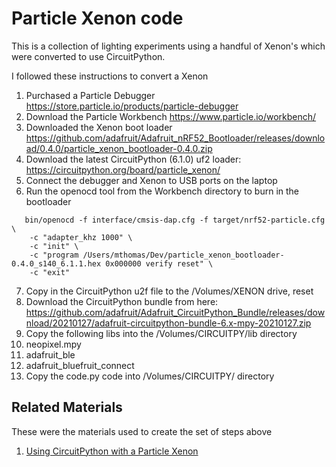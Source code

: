 # Particle Xenon code
This is a collection of lighting experiments using a handful of Xenon's which were converted to use CircuitPython.

I followed these instructions to convert a Xenon

 1. Purchased a Particle Debugger https://store.particle.io/products/particle-debugger
 2. Download the Particle Workbench https://www.particle.io/workbench/
 3. Downloaded the Xenon boot loader https://github.com/adafruit/Adafruit_nRF52_Bootloader/releases/download/0.4.0/particle_xenon_bootloader-0.4.0.zip
 4. Download the latest CircuitPython (6.1.0) uf2 loader: https://circuitpython.org/board/particle_xenon/
 5. Connect the debugger and Xenon to USB ports on the laptop
 6. Run the openocd tool from the Workbench directory to burn in the bootloader
```
   bin/openocd -f interface/cmsis-dap.cfg -f target/nrf52-particle.cfg \
	-c "adapter_khz 1000" \
	-c "init" \
	-c "program /Users/mthomas/Dev/particle_xenon_bootloader-0.4.0_s140_6.1.1.hex 0x000000 verify reset" \
	-c "exit"
```
 7. Copy in the CircuitPython u2f file to the /Volumes/XENON drive, reset
 8. Download the CircuitPython bundle from here: https://github.com/adafruit/Adafruit_CircuitPython_Bundle/releases/download/20210127/adafruit-circuitpython-bundle-6.x-mpy-20210127.zip
 9. Copy the following libs into the /Volumes/CIRCUITPY/lib directory
   1. neopixel.mpy
   2. adafruit_ble
   3. adafruit_bluefruit_connect
 10. Copy the code.py code into /Volumes/CIRCUITPY/ directory

## Related Materials
These were the materials used to create the set of steps above

 1. [Using CircuitPython with a Particle Xenon](https://docs.particle.io/tutorials/learn-more/xenon-circuit-python/)

